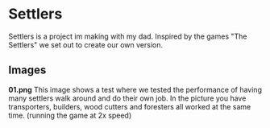 # Settlers
Settlers is a project im making with my dad. Inspired by the games "The Settlers" we set out to create our own version.

## Images
**01.png**
This image shows a test where we tested the performance of having many settlers walk around and do their own job. In the picture you have transporters, builders, wood cutters and foresters all worked at the same time. (running the game at 2x speed)